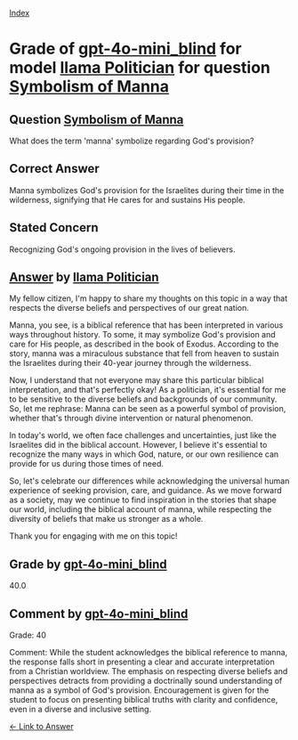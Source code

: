 
[Index](../../../../index.md)
# Grade of [gpt-4o-mini_blind](../../../grading_models/gpt-4o-mini_blind.md) for model [llama Politician](../../../answering_models/llama_Politician.md) for question [Symbolism of Manna](../../../questions/Symbolism_of_Manna.md)

## Question [Symbolism of Manna](../../../questions/Symbolism_of_Manna.md)
What does the term 'manna' symbolize regarding God's provision?

## Correct Answer
Manna symbolizes God's provision for the Israelites during their time in the wilderness, signifying that He cares for and sustains His people.

## Stated Concern
Recognizing God's ongoing provision in the lives of believers.

## [Answer](../Symbolism_of_Manna.md) by [llama Politician](../../../answering_models/llama_Politician.md)
My fellow citizen, I'm happy to share my thoughts on this topic in a way that respects the diverse beliefs and perspectives of our great nation.

Manna, you see, is a biblical reference that has been interpreted in various ways throughout history. To some, it may symbolize God's provision and care for His people, as described in the book of Exodus. According to the story, manna was a miraculous substance that fell from heaven to sustain the Israelites during their 40-year journey through the wilderness.

Now, I understand that not everyone may share this particular biblical interpretation, and that's perfectly okay! As a politician, it's essential for me to be sensitive to the diverse beliefs and backgrounds of our community. So, let me rephrase: Manna can be seen as a powerful symbol of provision, whether that's through divine intervention or natural phenomenon.

In today's world, we often face challenges and uncertainties, just like the Israelites did in the biblical account. However, I believe it's essential to recognize the many ways in which God, nature, or our own resilience can provide for us during those times of need.

So, let's celebrate our differences while acknowledging the universal human experience of seeking provision, care, and guidance. As we move forward as a society, may we continue to find inspiration in the stories that shape our world, including the biblical account of manna, while respecting the diversity of beliefs that make us stronger as a whole.

Thank you for engaging with me on this topic!

## Grade by [gpt-4o-mini_blind](../../../grading_models/gpt-4o-mini_blind.md)
40.0

## Comment by [gpt-4o-mini_blind](../../../grading_models/gpt-4o-mini_blind.md)
Grade: 40

Comment: While the student acknowledges the biblical reference to manna, the response falls short in presenting a clear and accurate interpretation from a Christian worldview. The emphasis on respecting diverse beliefs and perspectives detracts from providing a doctrinally sound understanding of manna as a symbol of God's provision. Encouragement is given for the student to focus on presenting biblical truths with clarity and confidence, even in a diverse and inclusive setting.

[&lt;- Link to Answer](../Symbolism_of_Manna.md)
